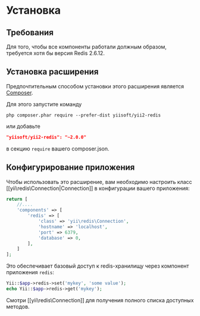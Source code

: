 Установка
============

## Требования

Для того, чтобы все компоненты работали должным образом, требуется хотя бы версия Redis 2.6.12.

## Установка расширения

Предпочтительным способом установки этого расширения является [Composer](http://getcomposer.org/download/).

Для этого запустите команду

```
php composer.phar require --prefer-dist yiisoft/yii2-redis
```

или добавьте

```json
"yiisoft/yii2-redis": "~2.0.0"
```

в секцию `require` вашего composer.json.

## Конфигурирование приложения

Чтобы использовать это расширение, вам необходимо настроить класс [[yii\redis\Connection|Connection]] в конфигурации вашего приложения:

```php
return [
    //....
    'components' => [
        'redis' => [
            'class' => 'yii\redis\Connection',
            'hostname' => 'localhost',
            'port' => 6379,
            'database' => 0,
        ],
    ]
];
```

Это обеспечивает базовый доступ к redis-хранилищу через компонент приложения `redis`:
 
```php
Yii::$app->redis->set('mykey', 'some value');
echo Yii::$app->redis->get('mykey');
```

Смотри [[yii\redis\Connection]] для получения полного списка доступных методов.
